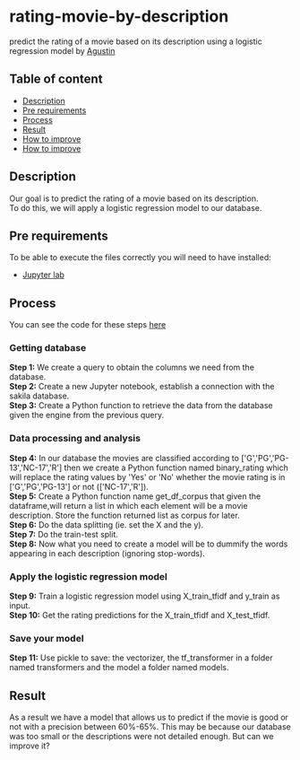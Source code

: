 # rating-movie-by-description
predict the rating of a movie based on its description using a logistic regression model by [Agustin](https://www.linkedin.com/in/agustin-carcelen-chicote-b70048231/)

## Table of content
- [Description](https://github.com/AgustinCarcelen/getafix/blob/main/README.md#Description)
- [Pre requirements](https://github.com/AgustinCarcelen/getafix/blob/main/README.md#pre-requirements)
- [Process](https://github.com/AgustinCarcelen/getafix/blob/main/README.md#Process)
- [Result](https://github.com/AgustinCarcelen/getafix/blob/main/README.md#Process)
- [How to improve](https://github.com/AgustinCarcelen/getafix/blob/main/README.md#Process)
- [How to improve](https://github.com/AgustinCarcelen/getafix/blob/main/README.md#Process)

## Description
Our goal is to predict the rating of a movie based on its description.<br/>
To do this, we will apply a logistic regression model to our database.

## Pre requirements
To be able to execute the files correctly you will need to have installed:
- [Jupyter lab](https://jupyter.org/)

## Process
You can see the code for these steps [here](https://github.com/AgustinCarcelen/rating-movie-by-description/blob/3ebfddfa890853fc0587f90280da558c8547142b/RegresionModel.ipynb)

### Getting database
**Step 1:** We create a query to obtain the columns we need from the database.<br/>
**Step 2:** Create a new Jupyter notebook, establish a connection with the sakila database.<br/>
**Step 3:** Create a Python function to retrieve the data from the database given the engine from the previous query.

### Data processing and analysis
**Step 4:** In our database the movies are classified according to ['G','PG','PG-13','NC-17','R'] then we create a Python function named binary_rating which will replace the rating values by 'Yes' or 'No' whether the movie rating is in ['G','PG','PG-13'] or not (['NC-17','R']).<br/>
**Step 5:** Create a Python function name get_df_corpus that given the dataframe,will return a list in which each element will be a movie description. Store the function returned list as corpus for later.<br/>
**Step 6:** Do the data splitting (ie. set the X and the y).<br/>
**Step 7:** Do the train-test split.<br/>
**Step 8:** Now what you need to create a model will be to dummify the words appearing in each description (ignoring stop-words).

### Apply the logistic regression model
**Step 9:** Train a logistic regression model using X_train_tfidf and y_train as input.<br/>
**Step 10:** Get the rating predictions for the X_train_tfidf and X_test_tfidf.

### Save your model
**Step 11:** Use pickle to save: the vectorizer, the tf_transformer in a folder named transformers and the model a folder named models.

## Result
As a result we have a model that allows us to predict if the movie is good or not with a precision between 60%-65%. This may be because our database was too small or the descriptions were not detailed enough. But can we improve it?


